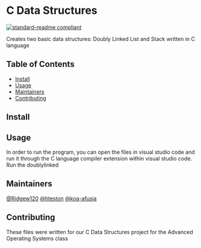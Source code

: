 # C Data Structures
[![standard-readme compliant](https://img.shields.io/badge/readme%20style-standard-brightgreen.svg?style=flat-square)](https://github.com/RichardLitt/standard-readme)

Creates two basic data structures: Doubly Linked List and Stack written in C language

## Table of Contents
- [Install](#install)
- [Usage](#usage)
- [Maintainers](#maintainers)
- [Contributing](#contributing)

## Install

## Usage
In order to run the program, you can open the files in visual studio code and run it through the C language compiler extension within visual studio code. Run the doublylinked

## Maintainers
[@Ridgew120](https://github.com/Ridgew120)
[@hteston](https://github.com/hteston)
[@koa-afusia](https://github.com/koa-afusia)

## Contributing
These files were written for our C Data Structures project for the Advanced Operating Systems class

